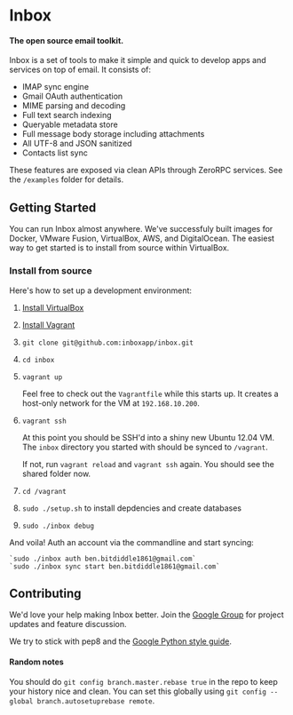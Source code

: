 # Inbox

#### The open source email toolkit.


Inbox is a set of tools to make it simple and quick to develop apps and services on top of email. It consists of:

- IMAP sync engine
- Gmail OAuth authentication
- MIME parsing and decoding
- Full text search indexing
- Queryable metadata store
- Full message body storage including attachments
- All UTF-8 and JSON sanitized
- Contacts list sync


These features are exposed via clean APIs through ZeroRPC services. See the `/examples` folder for details.



## Getting Started

You can run Inbox almost anywhere. We've successfuly built images for Docker, VMware Fusion, VirtualBox, AWS, and DigitalOcean. The easiest way to get started is to install from source within VirtualBox. 


### Install from source

Here's how to set up a development environment:

1. [Install VirtualBox](https://www.virtualbox.org/wiki/Downloads)

2. [Install Vagrant](http://downloads.vagrantup.com/)

3. `git clone git@github.com:inboxapp/inbox.git`

4. `cd inbox`

5. `vagrant up`

    Feel free to check out the `Vagrantfile` while this starts up. It creates a host-only network for the VM at `192.168.10.200`.

6. `vagrant ssh`

    At this point you should be SSH'd into a shiny new Ubuntu 12.04 VM. The
    `inbox` directory you started with should be synced to `/vagrant`.

    If not, run `vagrant reload` and `vagrant ssh` again. You should see the
    shared folder now.

7. `cd /vagrant`

8. `sudo ./setup.sh` to install depdencies and create databases

8. `sudo ./inbox debug`

And voila! Auth an account via the commandline and start syncing:

    `sudo ./inbox auth ben.bitdiddle1861@gmail.com`
    `sudo ./inbox sync start ben.bitdiddle1861@gmail.com`

## Contributing

We'd love your help making Inbox better. Join the [Google
Group](groups.google.com/group/inbox-dev) for project updates and feature
discussion.

We try to stick with pep8 and the [Google Python style
guide](http://google-styleguide.googlecode.com/svn/trunk/pyguide.html).

#### Random notes

You should do `git config branch.master.rebase true` in the repo to keep your
history nice and clean. You can set this globally using `git config --global branch.autosetuprebase remote`.
